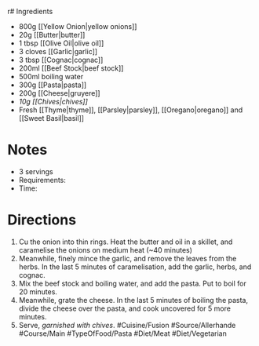 r# Ingredients
- 800g [[Yellow Onion|yellow onions]]
- 20g [[Butter|butter]]
- 1 tbsp [[Olive Oil|olive oil]]
- 3 cloves [[Garlic|garlic]]
- 3 tbsp [[Cognac|cognac]]
- 200ml [[Beef Stock|beef stock]]
- 500ml boiling water
- 300g [[Pasta|pasta]]
- 200g [[Cheese|gruyere]]
- *10g [[Chives|chives]]*
- Fresh [[Thyme|thyme]], [[Parsley|parsley]], [[Oregano|oregano]] and [[Sweet Basil|basil]]
# Notes
- 3 servings
- Requirements:
- Time: 
# Directions
1. Cu the onion into thin rings. Heat the butter and oil in a skillet, and caramelise the onions on medium heat (~40 minutes)
2. Meanwhile, finely mince the garlic, and remove the leaves from the herbs. In the last 5 minutes of caramelisation, add the garlic, herbs, and cognac.
3. Mix the beef stock and boiling water, and add the pasta. Put to boil for 20 minutes.
4. Meanwhile, grate the cheese. In the last 5 minutes of boiling the pasta, divide the cheese over the pasta, and cook uncovered for 5 more minutes.
5. Serve, *garnished with chives*.
#Cuisine/Fusion #Source/Allerhande #Course/Main #TypeOfFood/Pasta #Diet/Meat #Diet/Vegetarian  